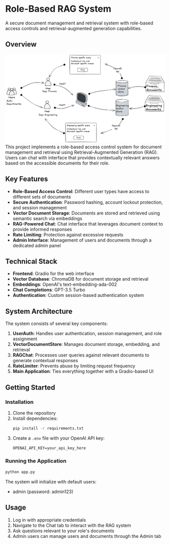 # Role-Based RAG System

A secure document management and retrieval system with role-based access controls and retrieval-augmented generation capabilities.

## Overview
![system overview](image.png)
This project implements a role-based access control system for document management and retrieval using Retrieval-Augmented Generation (RAG). Users can chat with interface that provides contextually relevant answers based on the accessible documents for their role.

## Key Features

- **Role-Based Access Control**: Different user types have access to different sets of documents
- **Secure Authentication**: Password hashing, account lockout protection, and session management
- **Vector Document Storage**: Documents are stored and retrieved using semantic search via embeddings
- **RAG-Powered Chat**: Chat interface that leverages document context to provide informed responses
- **Rate Limiting**: Protection against excessive requests
- **Admin Interface**: Management of users and documents through a dedicated admin panel

## Technical Stack

- **Frontend**: Gradio for the web interface
- **Vector Database**: ChromaDB for document storage and retrieval
- **Embeddings**: OpenAI's text-embedding-ada-002
- **Chat Completions**: GPT-3.5 Turbo
- **Authentication**: Custom session-based authentication system

## System Architecture

The system consists of several key components:

1. **UserAuth**: Handles user authentication, session management, and role assignment
2. **VectorDocumentStore**: Manages document storage, embedding, and retrieval
3. **RAGChat**: Processes user queries against relevant documents to generate contextual responses
4. **RateLimiter**: Prevents abuse by limiting request frequency
5. **Main Application**: Ties everything together with a Gradio-based UI

## Getting Started

### Installation

1. Clone the repository
2. Install dependencies:
   ```bash
   pip install -r requirements.txt
   ```
3. Create a `.env` file with your OpenAI API key:
   ```
   OPENAI_API_KEY=your_api_key_here
   ```

### Running the Application

```bash
python app.py
```

The system will initialize with default users:
- admin (password: admin123)

## Usage

1. Log in with appropriate credentials
2. Navigate to the Chat tab to interact with the RAG system
3. Ask questions relevant to your role's documents
4. Admin users can manage users and documents through the Admin tab
